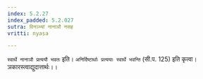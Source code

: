 ```yaml
---
index: 5.2.27
index_padded: 5.2.027
sutra: विनञ्भ्यां नानाञौ नसह
vritti: nyasa

---
```

`स्वार्थे नानाञौ प्रत्ययौ भवतः` इति। `अनिर्दिष्टार्थाः प्रत्ययाः स्वार्थे भवन्ति` (सी.प. 125) इति कृत्वा। ञकारस्त्वाद्युदात्तार्थः।।